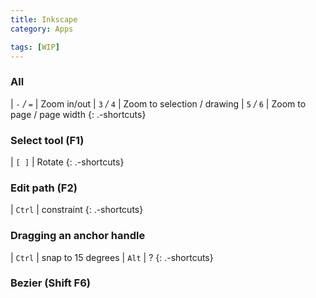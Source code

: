 ```yaml
---
title: Inkscape
category: Apps

tags: [WIP]
---
```


### All

| `-` _/_ `=` | Zoom in/out
| `3` _/_ `4` | Zoom to selection / drawing
| `5` _/_ `6` | Zoom to page / page width
{: .-shortcuts}

### Select tool (F1)

| `[ ]` | Rotate
{: .-shortcuts}

### Edit path (F2)

| `Ctrl` | constraint
{: .-shortcuts}

### Dragging an anchor handle

| `Ctrl` | snap to 15 degrees
| `Alt` | ?
{: .-shortcuts}

### Bezier (Shift F6)
